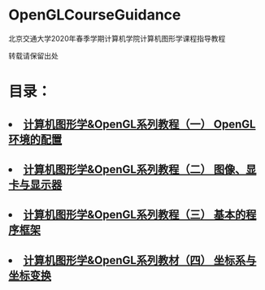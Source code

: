 # OpenGLCourseGuidance
北京交通大学2020年春季学期计算机学院计算机图形学课程指导教程

转载请保留出处

# 目录：

## <li> <a href="https://github.com/sxysxy/OpenGLCourseGuidance/blob/master/1%20%E7%8E%AF%E5%A2%83%E7%9A%84%E9%85%8D%E7%BD%AE/FirstOpenGL.md">计算机图形学&OpenGL系列教程（一） OpenGL环境的配置</a>

## <li> <a href="https://github.com/sxysxy/OpenGLCourseGuidance/blob/master/2%20%E5%9B%BE%E5%83%8F%E3%80%81%E6%98%BE%E5%8D%A1%E4%B8%8E%E6%98%BE%E7%A4%BA%E5%99%A8/Image%2CVideoCard%2CMonitor.md">计算机图形学&OpenGL系列教程（二） 图像、显卡与显示器</a>

## <li> <a href="https://github.com/sxysxy/OpenGLCourseGuidance/blob/master/3%20%E5%9F%BA%E6%9C%AC%E7%9A%84%E7%A8%8B%E5%BA%8F%E6%A1%86%E6%9E%B6/BasicFramework.md">计算机图形学&OpenGL系列教程（三） 基本的程序框架</a>

## <li> <a href="https://github.com/sxysxy/OpenGLCourseGuidance/blob/master/4%20%E5%9D%90%E6%A0%87%E7%B3%BB%E4%B8%8E%E5%9D%90%E6%A0%87%E5%8F%98%E6%8D%A2/Coordinate%26Transformation.md">计算机图形学&OpenGL系列教材（四） 坐标系与坐标变换</a>